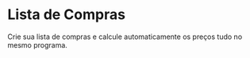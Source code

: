 # Lista de Compras
Crie sua lista de compras e calcule automaticamente os preços tudo no mesmo programa.
